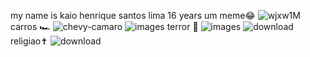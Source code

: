 my name is kaio henrique santos lima 16 years 
 um meme😂
![wjxw1M](https://github.com/user-attachments/assets/be11191a-9396-41a2-99cd-df29226dbebb)
carros 🏎
![chevy-camaro](https://github.com/user-attachments/assets/be1b10d9-ce11-48d4-b4de-54dd42bfefc7)
![images](https://github.com/user-attachments/assets/0d553c40-111d-426d-a44f-13298d448f14)
 terror 🤡
![images](https://github.com/user-attachments/assets/91bb5df8-449e-4f93-ac84-525c370744a9)
![download](https://github.com/user-attachments/assets/1a2e923a-c9cc-412b-ba44-6f7fd45debbd)
religiao✝️
![download](https://github.com/user-attachments/assets/29e11d42-8004-4421-9854-2c520ca02cce)

